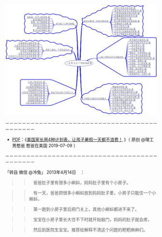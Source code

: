  <a href="https://github.com/taoste/Hello-World/raw/master/eBook/%E8%82%B2%E5%84%BF%E7%99%BE%E7%A7%91/%E4%B8%80%E5%AE%9A%E8%A6%81%E4%B8%BA%E5%AD%A9%E5%AD%90%E5%81%9A%E7%9A%8456%E4%BB%B6%E4%BA%8B%E3%80%90%E6%80%9D%E7%BB%B4%E5%AF%BC%E5%9B%BE%E3%80%91.jpg">
 <img src="https://github.com/taoste/Hello-World/blob/master/eBook/%E8%82%B2%E5%84%BF%E7%99%BE%E7%A7%91/%E4%B8%80%E5%AE%9A%E8%A6%81%E4%B8%BA%E5%AD%A9%E5%AD%90%E5%81%9A%E7%9A%8456%E4%BB%B6%E4%BA%8B%E3%80%90%E6%80%9D%E7%BB%B4%E5%AF%BC%E5%9B%BE%E3%80%91.jpg?raw=true" border="0" title="一定要为孩子做的56件事【思维导图】.jpg"> </a>

－－－－－－－－－－－－－－－－－－－－－－－－－－－－－－－－－－－－－－－－－－－

- [PDF](https://taoste.github.io/Hello-World/eBook/%E8%82%B2%E5%84%BF%E7%99%BE%E7%A7%91/%E7%BE%8E%E5%9B%BD%E5%AE%B6%E9%95%BF%E7%94%A84%E7%A7%8D%E8%AE%A1%E5%88%92%E8%A1%A8%EF%BC%8C%E8%AE%A9%E5%AD%A9%E5%AD%90%E6%9A%91%E5%81%87%E4%B8%80%E5%A4%A9%E9%83%BD%E4%B8%8D%E6%B5%AA%E8%B4%B9%EF%BC%81.pdf)：《[美国家长用4种计划表，让孩子暑假一天都不浪费！](https://mp.weixin.qq.com/s/qWv9o4UF5NVlc12wYQikpQ) 》（ 原创 @理工男憨爸 憨爸在美国 2019-07-09 ）

－－－－－－－－－－－－－－－－－－－－－－－－－－－－－－－－－－－－－－－－－－－

「转自 微信 @冷兔」 2013年4月14日　：

>>　爸爸肚子里有很多小蝌蚪，妈妈肚子里有个小房子。

>>　有一天，爸爸把很多小蝌蚪放到妈妈肚子里，小房子只能住一个小蝌蚪，

>>　第一跑到小房子里后把门关上，其他小蝌蚪都进不来了。

>>　宝宝在小房子里长大住不下时就开始敲门，妈妈的肚子就会疼，

>>　然后到医院生宝宝。推荐给解释不清这个问题的粑粑麻麻们。　


